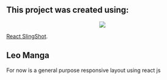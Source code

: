 ## This project was created using:
<p align="center"><img src="https://cloud.githubusercontent.com/assets/3129129/22811426/bb69dc06-ef0c-11e6-8092-a0bea9060b35.png"/></p>

[React SlingShot](https://github.com/coryhouse/react-slingshot).

## Leo Manga
For now is a general purpose responsive layout using react js